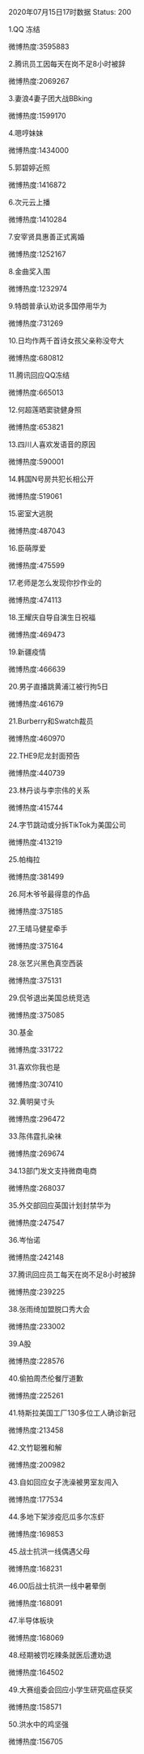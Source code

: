 2020年07月15日17时数据
Status: 200

1.QQ 冻结

微博热度:3595883

2.腾讯员工因每天在岗不足8小时被辞

微博热度:2069267

3.妻浪4妻子团大战BBking

微博热度:1599170

4.嗯哼妹妹

微博热度:1434000

5.郭碧婷近照

微博热度:1416872

6.次元云上播

微博热度:1410284

7.安宰贤具惠善正式离婚

微博热度:1252167

8.金曲奖入围

微博热度:1232974

9.特朗普承认劝说多国停用华为

微博热度:731269

10.日均作两千首诗女孩父亲称没夸大

微博热度:680812

11.腾讯回应QQ冻结

微博热度:665013

12.何超莲晒窦骁健身照

微博热度:653821

13.四川人喜欢发语音的原因

微博热度:590001

14.韩国N号房共犯长相公开

微博热度:519061

15.密室大逃脱

微博热度:487043

16.臣萌厚爱

微博热度:475599

17.老师是怎么发现你抄作业的

微博热度:474113

18.王耀庆自导自演生日祝福

微博热度:469473

19.新疆疫情

微博热度:466639

20.男子直播跳黄浦江被行拘5日

微博热度:461679

21.Burberry和Swatch裁员

微博热度:460970

22.THE9尼龙封面预告

微博热度:440739

23.林丹谈与李宗伟的关系

微博热度:415744

24.字节跳动或分拆TikTok为美国公司

微博热度:413219

25.帕梅拉

微博热度:381499

26.阿木爷爷最得意的作品

微博热度:375185

27.王晴马健星牵手

微博热度:375164

28.张艺兴黑色真空西装

微博热度:375131

29.侃爷退出美国总统竞选

微博热度:375085

30.基金

微博热度:331722

31.喜欢你我也是

微博热度:307410

32.黄明昊寸头

微博热度:296472

33.陈伟霆扎染袜

微博热度:269674

34.13部门发文支持微商电商

微博热度:268037

35.外交部回应英国计划封禁华为

微博热度:247547

36.岑怡诺

微博热度:242148

37.腾讯回应员工每天在岗不足8小时被辞

微博热度:239225

38.张雨绮加盟脱口秀大会

微博热度:233002

39.A股

微博热度:228576

40.偷拍周杰伦餐厅道歉

微博热度:225261

41.特斯拉美国工厂130多位工人确诊新冠

微博热度:213458

42.文竹聪雅和解

微博热度:200982

43.自如回应女子洗澡被男室友闯入

微博热度:177534

44.多地下架涉疫厄瓜多尔冻虾

微博热度:169853

45.战士抗洪一线偶遇父母

微博热度:168231

46.00后战士抗洪一线中暑晕倒

微博热度:168091

47.半导体板块

微博热度:168069

48.经期被罚吃辣条就医后遭劝退

微博热度:164502

49.大赛组委会回应小学生研究癌症获奖

微博热度:158571

50.洪水中的鸡坚强

微博热度:156705

